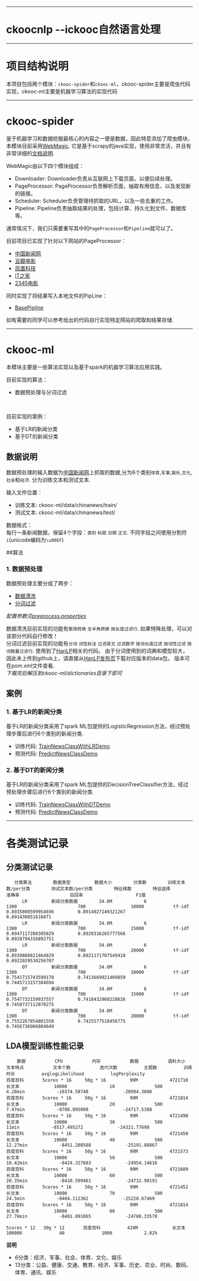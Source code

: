 ***********************************************************************
# ckoocnlp --ickooc自然语言处理


***********************************************************************
# 项目结构说明
本项目包括两个模块：`ckooc-spider`和`ckooc-ml`，ckooc-spider主要是爬虫代码实现，ckooc-ml主要是机器学习算法的实现代码

---
# ckooc-spider
鉴于机器学习和数据挖掘最核心的内容之一便是数据，因此特意添加了爬虫模块，本模块目前采用[WebMagic](https://github.com/code4craft/webmagic). 它是基于scrapy的java实现，使用非常灵活，并且有非常详细的[文档说明](http://webmagic.io/docs/zh/).

WebMagic由以下四个模块组成：<br>
>
* Downloader: Downloader负责从互联网上下载页面，以便后续处理。
* PageProcessor: PageProcessor负责解析页面，抽取有用信息，以及发现新的链接。
* Scheduler: Scheduler负责管理待抓取的URL，以及一些去重的工作。
* Pipeline: Pipeline负责抽取结果的处理，包括计算、持久化到文件、数据库等。

通常情况下，我们只需要重写其中的`PageProcessor`和`Pipeline`就可以了。<br>

目前项目已实现了针对以下网站的PageProcessor：
>
* [中国新闻网](https://github.com/yhao2014/CkoocNLP/blob/master/ckooc-spider/src/main/java/webmagic/processors/ChinaNewsProcessor.java)
* [豆瓣电影](https://github.com/yhao2014/CkoocNLP/blob/master/ckooc-spider/src/main/java/webmagic/processors/DoubanMovieProcessor.java)
* [凤凰科技](https://github.com/yhao2014/CkoocNLP/blob/master/ckooc-spider/src/main/java/webmagic/processors/FHInternetProcessor.java)
* [IT之家](https://github.com/yhao2014/CkoocNLP/blob/master/ckooc-spider/src/main/java/webmagic/processors/ITHomeProcessor.java)
* [2345电影](https://github.com/yhao2014/CkoocNLP/blob/master/ckooc-spider/src/main/java/webmagic/processors/Movie2345Processor.java)

同时实现了将结果写入本地文件的PipLine：
>
* [BasePipline](https://github.com/yhao2014/CkoocNLP/blob/master/ckooc-spider/src/main/java/webmagic/piplines/BasePipline.java)

如有需要的同学可以参考给出的代码自行实现特定网站的爬取和结果存储.

---
# ckooc-ml
本模块主要是一些算法实现以及基于spark的机器学习算法应用实践。<br>

目前实现的算法：
>
* 数据预处理与分词过滤

<br>

目前实现的案例：
>
* 基于LR的新闻分类
* 基于DT的新闻分类


## 数据说明
数据预处理的输入数据为[中国新闻网](http://www.chinanews.com/)上抓取的数据,分为6个类别`体育`,`军事`,`娱乐`,`文化`,`社会`和`经济`. 分为训练文本和测试文本.

输入文件位置：
* 训练文本: ckooc-ml/data/chinanews/train/
* 测试文本: ckooc-ml/data/chinanews/test/

数据格式：<br>
每行一条新闻数据，保留4个字段：`类别` `标题` `日期` `正文`. 不同字段之间使用分割符`ï`(unicode编码为`\u00EF`)

##算法

### 1. 数据预处理
数据预处理主要分成了两步：
>
* [数据清洗](https://github.com/yhao2014/CkoocNLP/blob/master/ckooc-ml/src/main/scala/algorithms/nlp/clean/Cleaner.scala)
* [分词过滤](https://github.com/yhao2014/CkoocNLP/blob/master/ckooc-ml/src/main/scala/algorithms/nlp/segment/Segmenter.scala)

*配置参数见[preprocess.properties](https://github.com/yhao2014/CkoocNLP/blob/master/ckooc-ml/src/main/resources/preprocess.properties)*

数据清洗目前实现的功能有`繁简转换` `全半角转换` `按长度过滤行`. 如果特殊处理，可以对该部分代码自行修改！<br>
分词过滤目前实现的功能有`分词` `词性标注` `过滤英文` `过滤数字` `按词长度过滤` `按词性过滤` `按词数量过滤行`. 使用到了[HanLP](https://github.com/hankcs/HanLP)相关的代码。
由于分词使用到的词典和模型较大，因此未上传到github上，请直接从[HanLP发布页](https://github.com/hankcs/HanLP/releases)下载对应版本的data包，
版本可在pom.xml文件查看.<br>
*下载完后解压到ckooc-ml/dictionaries目录下即可*


## 案例

### 1. 基于LR的新闻分类
基于LR的新闻分类采用了spark ML包提供的LogisticRegression方法，经过预处理步骤后进行6个类别的新闻分类.
>
* 训练代码: [TrainNewsClassWithLRDemo](https://github.com/yhao2014/CkoocNLP/blob/master/ckooc-ml/src/main/scala/applications/ml/TrainNewsClassWithLRDemo.scala)
* 预测代码: [PredictNewsClassDemo](https://github.com/yhao2014/CkoocNLP/blob/master/ckooc-ml/src/main/scala/applications/ml/PredictNewsClassDemo.scala)

### 2. 基于DT的新闻分类
基于LR的新闻分类采用了spark ML包提供的DecisionTreeClassifier方法，经过预处理步骤后进行6个类别的新闻分类.
>
* 训练代码: [TrainNewsClassWithDTDemo](https://github.com/yhao2014/CkoocNLP/blob/master/ckooc-ml/src/main/scala/applications/ml/TrainNewsClassWithDTDemo.scala)
* 预测代码: [PredictNewsClassDemo](https://github.com/yhao2014/CkoocNLP/blob/master/ckooc-ml/src/main/scala/applications/ml/PredictNewsClassDemo.scala)



---
# 各类测试记录
## 分类测试记录
       分类算法        数据类型         数据大小        分类数        训练文本数/per分类        测试文本数/per分类        特征维数        特征选择               准确率                   召回率                    F1值                  
          LR         新闻分类数据        34.6M            6                1300                       700                 10000           tf-idf         0.8935800599954036         0.8914027149321267         0.891430851616871 
          LR         新闻分类数据        34.6M            6                1300                       700                 15000           tf-idf         0.8947117208305829         0.8928316265777566         0.8928794316892751 
          LR         新闻分类数据        34.6M            6                1300                       700                 20000           tf-idf         0.8939860821464829         0.8921171707549418         0.8922029530256707 
          DT         新闻分类数据        34.6M            6                1300                       700                 10000           tf-idf         0.7541715743599178         0.7413669921409859         0.7445713157384694 
          DT         新闻分类数据        34.6M            6                1300                       700                 15000           tf-idf         0.7547732159937557         0.7418432960228626         0.7450737112870275 
          DT         新闻分类数据        34.6M            6                1300                       700                 20000           tf-idf         0.7552267854801558         0.7425577518456775         0.7456736966804649                


## LDA模型训练性能记录

        数据           CPU           内存           数据           语料大小           文本特点           文本个数           迭代次数          主题数          训练时长          avglogLikelihood          logPerplexity
    百度百科       5cores * 16     50g * 16         99M            4721710             长文本             10000                10               500            4.28min            -10374.58748             -20994.3680
    百度百科       5cores * 16     50g * 16         99M            4721814             长文本             10000                20               500            7.47min            -8786.095098             -24717.5388
    百度百科       5cores * 16     50g * 16         99M            4721490             长文本             10000                30               500              11min            -8517.495272             -24321.77698
    百度百科       5cores * 16     50g * 16         99M            4721450             长文本             10000                40               500           12.27min            -8451.208588             -25191.88867
    百度百科       5cores * 16     50g * 16         99M            4721573             长文本             10000                50               500           18.42min            -8424.327683             -24954.14616
    百度百科       5cores * 16     50g * 16         99M            4721609             长文本             10000                60               500           20.35min            -8410.599461             -24732.90191
    百度百科       5cores * 16     50g * 16         99M            4721452             长文本             10000                70               500            24.5min            -8404.112362             -25228.67469
    百度百科       5cores * 16     50g * 16         99M            4721814             长文本             10000                80               500           27.76min            -8401.891865             -24780.33578

    5cores * 12   30g * 12       百度百科          428M             长文本            100000              40              1000            2.82h



**说明**
>
* 6分类：经济、军事、社会、体育、文化、娱乐
* 13分类：公益、健康、交通、教育、经济、军事、历史、农业、时尚、数码、体育、通讯、娱乐